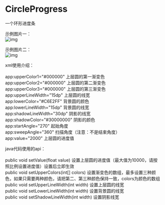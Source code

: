 # CircleProgress
一个环形进度条</br>

示例图片一：</br>
![img](https://github.com/konstant2016/CircleProgress/blob/master/2017-09-22-10mz%E7%A4%BA%E4%BE%8B%E5%9B%BE%E7%89%87%E4%B8%80.gif)

示例图片二：</br>
![img](https://github.com/konstant2016/CircleProgress/blob/master/2017-09-22-10mz%E7%A4%BA%E4%BE%8B%E5%9B%BE%E7%89%87%E4%BA%8C.gif)


xml使用介绍：</br>
</br>
app:upperColor1="#000000"       上层圆的第一渐变色</br>
app:upperColor2="#000000"       上层圆的第二渐变色</br>
app:upperColor3="#000000"       上层圆的第三渐变色</br>
app:upperLineWidth="15dp"       上层圆的线宽</br>
app:lowerColor="#C6E2FF"        背景圆的颜色</br>
app:lowerLineWidth="15dp"       背景圆的线宽</br>
app:shadowLineWidth="30dp"      阴影的线宽</br>
app:shadowColor="#30000000"     阴影的颜色</br>
app:startAngle="270"            起始角度</br>
app:sweepAngle="360"            扫描角度（注意：不是结束角度）</br>
app:value="2000"                上层圆的进度值</br>


java代码使用的api：</br>
</br>
public void setValue(float value)           设置上层圆的进度值（最大值为10000，请按照比例设置进度值）设置后立即生效</br>
public void setUpperColors(int[] colors)    设置渐变色的数组，最多设置三种颜色，如果只需要两种颜色，请把第二、第三种颜色保持一致，colors为颜色的数组</br>
public void setUpperLineWidth(int width)    设置上层圆的线宽</br>
public void setLowerLineWidth(int width)    设置背景圆的线宽</br>
public void setShadowLineWidth(int width)   设置阴影线宽</br>
